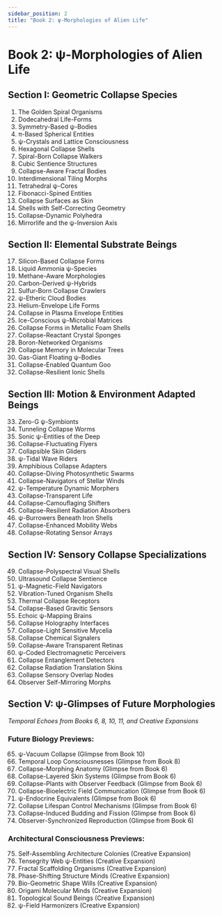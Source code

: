 ```yaml
---
sidebar_position: 2
title: "Book 2: ψ-Morphologies of Alien Life"
---
```


# Book 2: ψ-Morphologies of Alien Life

## Section I: Geometric Collapse Species

1. The Golden Spiral Organisms
2. Dodecahedral Life-Forms
3. Symmetry-Based ψ-Bodies
4. π-Based Spherical Entities
5. ψ-Crystals and Lattice Consciousness
6. Hexagonal Collapse Shells
7. Spiral-Born Collapse Walkers
8. Cubic Sentience Structures
9. Collapse-Aware Fractal Bodies
10. Interdimensional Tiling Morphs
11. Tetrahedral ψ-Cores
12. Fibonacci-Spined Entities
13. Collapse Surfaces as Skin
14. Shells with Self-Correcting Geometry
15. Collapse-Dynamic Polyhedra
16. Mirrorlife and the ψ-Inversion Axis

## Section II: Elemental Substrate Beings

17. Silicon-Based Collapse Forms
18. Liquid Ammonia ψ-Species
19. Methane-Aware Morphologies
20. Carbon-Derived ψ-Hybrids
21. Sulfur-Born Collapse Crawlers
22. ψ-Etheric Cloud Bodies
23. Helium-Envelope Life Forms
24. Collapse in Plasma Envelope Entities
25. Ice-Conscious ψ-Microbial Matrices
26. Collapse Forms in Metallic Foam Shells
27. Collapse-Reactant Crystal Sponges
28. Boron-Networked Organisms
29. Collapse Memory in Molecular Trees
30. Gas-Giant Floating ψ-Bodies
31. Collapse-Enabled Quantum Goo
32. Collapse-Resilient Ionic Shells

## Section III: Motion & Environment Adapted Beings

33. Zero-G ψ-Symbionts
34. Tunneling Collapse Worms
35. Sonic ψ-Entities of the Deep
36. Collapse-Fluctuating Flyers
37. Collapsible Skin Gliders
38. ψ-Tidal Wave Riders
39. Amphibious Collapse Adapters
40. Collapse-Diving Photosynthetic Swarms
41. Collapse-Navigators of Stellar Winds
42. ψ-Temperature Dynamic Morphers
43. Collapse-Transparent Life
44. Collapse-Camouflaging Shifters
45. Collapse-Resilient Radiation Absorbers
46. ψ-Burrowers Beneath Iron Shells
47. Collapse-Enhanced Mobility Webs
48. Collapse-Rotating Sensor Arrays

## Section IV: Sensory Collapse Specializations

49. Collapse-Polyspectral Visual Shells
50. Ultrasound Collapse Sentience
51. ψ-Magnetic-Field Navigators
52. Vibration-Tuned Organism Shells
53. Thermal Collapse Receptors
54. Collapse-Based Gravitic Sensors
55. Echoic ψ-Mapping Brains
56. Collapse Holography Interfaces
57. Collapse-Light Sensitive Mycelia
58. Collapse Chemical Signalers
59. Collapse-Aware Transparent Retinas
60. ψ-Coded Electromagnetic Perceivers
61. Collapse Entanglement Detectors
62. Collapse Radiation Translation Skins
63. Collapse Sensory Overlap Nodes
64. Observer Self-Mirroring Morphs

## Section V: ψ-Glimpses of Future Morphologies

*Temporal Echoes from Books 6, 8, 10, 11, and Creative Expansions*

### Future Biology Previews:
65. ψ-Vacuum Collapse (Glimpse from Book 10)
66. Temporal Loop Consciousnesses (Glimpse from Book 8) 
67. Collapse-Morphing Anatomy (Glimpse from Book 6)
68. Collapse-Layered Skin Systems (Glimpse from Book 6)
69. Collapse-Plants with Observer Feedback (Glimpse from Book 6)
70. Collapse-Bioelectric Field Communication (Glimpse from Book 6)
71. ψ-Endocrine Equivalents (Glimpse from Book 6)
72. Collapse Lifespan Control Mechanisms (Glimpse from Book 6)
73. Collapse-Induced Budding and Fission (Glimpse from Book 6)
74. Observer-Synchronized Reproduction (Glimpse from Book 6)

### Architectural Consciousness Previews:
75. Self-Assembling Architecture Colonies (Creative Expansion)
76. Tensegrity Web ψ-Entities (Creative Expansion)
77. Fractal Scaffolding Organisms (Creative Expansion)
78. Phase-Shifting Structure Minds (Creative Expansion)
79. Bio-Geometric Shape Wills (Creative Expansion)
80. Origami Molecular Minds (Creative Expansion)
81. Topological Sound Beings (Creative Expansion)
82. ψ-Field Harmonizers (Creative Expansion)